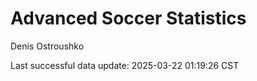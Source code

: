 # Advanced Soccer Statistics
Denis Ostroushko

<!-- gfm -->

Last successful data update: 2025-03-22 01:19:26 CST
